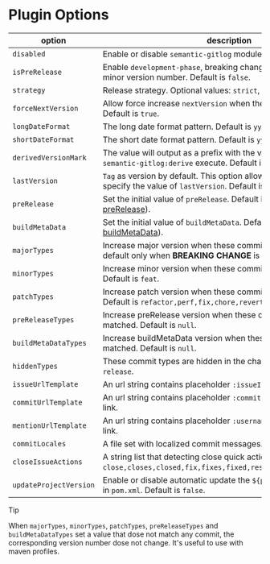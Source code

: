 # Plugin Options

| option | description |
| ------ | ----------- |
| `disabled` | Enable or disable `semantic-gitlog` module. Default is `false`. |
| `isPreRelease` | Enable `development-phase`, breaking changes only increases the minor version number. Default is `false`. |
| `strategy` | Release strategy. Optional values: `strict`, `slow`. Default is `strict`. |
| `forceNextVersion` | Allow force increase `nextVersion` when the version dose not grow. Default is `true`. |
| `longDateFormat` | The long date format pattern. Default is `yyyy-MM-dd HH:mm:ss`. |
| `shortDateFormat` | The short date format pattern. Default is `yyyy-MM-dd`. |
| `derivedVersionMark` | The value will output as a prefix with the version number when `semantic-gitlog:derive` execute. Default is `null`. |
| `lastVersion` | `Tag` as version by default. This option allows you to manually specify the value of `lastVersion`. Default is `0.1.0`. |
| `preRelease` | Set the initial value of `preRelease`. Default is `null`([Understand preRelease](https://github.com/skuzzle/semantic-version#usage)).  |
| `buildMetaData` | Set the initial value of `buildMetaData`. Default is `null`([Understand buildMetaData](https://github.com/skuzzle/semantic-version#usage)). |
| `majorTypes` | Increase major version when these commit types are matched. By default only when **BREAKING CHANGE** is discovered. |
| `minorTypes` | Increase minor version when these commit types are matched. Default is `feat`. |
| `patchTypes` | Increase patch version when these commit types are matched. Default is `refactor,perf,fix,chore,revert,docs,build`. |
| `preReleaseTypes` | Increase preRelease version when these commit types are matched. Default is `null`. |
| `buildMetaDataTypes` | Increase buildMetaData version when these commit types are matched. Default is `null`. |
| `hiddenTypes` | These commit types are hidden in the changelog. Default is `release`. |
| `issueUrlTemplate` | An url string contains placeholder `:issueId` to construct issue link. |
| `commitUrlTemplate` | An url string contains placeholder `:commitId` to construct commit link. |
| `mentionUrlTemplate` | An url string contains placeholder `:username` to construct mention link. |
| `commitLocales` | A file set with localized commit messages. Default is `null`. |
| `closeIssueActions` | A string list that detecting close quick actions. Default is `close,closes,closed,fix,fixes,fixed,resolve,resolves,resolved`. |
| `updateProjectVersion` | Enable or disable automatic update the `${project.version}` value in `pom.xml`. Default is `false`. |

> [!TIP]
> When `majorTypes`, `minorTypes`, `patchTypes`, `preReleaseTypes` and `buildMetaDataTypes` set a value that dose not match any commit, the corresponding version number dose not change.
> It's useful to use with maven profiles.
